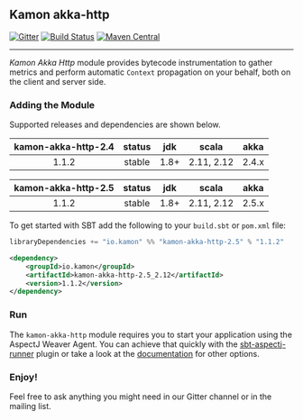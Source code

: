 Kamon akka-http
--------------------
[![Gitter](https://badges.gitter.im/Join%20Chat.svg)](https://gitter.im/kamon-io/Kamon?utm_source=badge&utm_medium=badge&utm_campaign=pr-badge&utm_content=badge)
[![Build Status](https://api.travis-ci.org/kamon-io/kamon-akka-http.png)](https://travis-ci.org/kamon-io/kamon-akka-http/builds)
[![Maven Central](https://maven-badges.herokuapp.com/maven-central/io.kamon/kamon-akka-http-2.5_2.12/badge.svg)](https://maven-badges.herokuapp.com/maven-central/io.kamon/kamon-akka-http-2.5_2.12)

--------------------

*Kamon Akka Http* module provides bytecode instrumentation to gather metrics and perform automatic `Context` propagation on your behalf, both on the client and server side.

### Adding the Module

Supported releases and dependencies are shown below.

| kamon-akka-http-2.4  | status | jdk  | scala            | akka   |
|:------:|:------:|:----:|------------------|:------:|
|  1.1.2 | stable | 1.8+ |  2.11, 2.12  | 2.4.x |

| kamon-akka-http-2.5  | status | jdk  | scala            | akka   |
|:------:|:------:|:----:|------------------|:------:|
|  1.1.2 | stable | 1.8+ |  2.11, 2.12  | 2.5.x |


To get started with SBT add the following to your `build.sbt` or `pom.xml`
file:

```scala
libraryDependencies += "io.kamon" %% "kamon-akka-http-2.5" % "1.1.2"
```

```xml
<dependency>
    <groupId>io.kamon</groupId>
    <artifactId>kamon-akka-http-2.5_2.12</artifactId>
    <version>1.1.2</version>
</dependency>
```

### Run

The `kamon-akka-http` module requires you to start your application using the AspectJ Weaver Agent. You can achieve that quickly with the [sbt-aspectj-runner] plugin or take a look at the [documentation] for other options.

### Enjoy!

Feel free to ask anything you might need in our Gitter channel or in the mailing list.

[spray-kamon-metrics]: http://engineering.monsanto.com/2015/09/24/better-spray-metrics-with-kamon/
[Traces]: https://github.com/kamon-io/kamon-akka-http/blob/master/src/main/scala/kamon/akka/http/instrumentation/FlowWrapper.scala#L36-L49
[HttpServerMetrics]:https://github.com/kamon-io/Kamon/blob/master/kamon-core/src/main/scala/kamon/util/http/HttpServerMetrics.scala#L27
[Segments]:https://github.com/kamon-io/kamon-akka-http/blob/master/src/main/scala/kamon/akka/http/instrumentation/ClientRequestInstrumentation.scala#L32-L45
[sbt-aspectj-runner]: https://github.com/kamon-io/sbt-aspectj-runner
[reference.conf]: https://github.com/kamon-io/kamon-akka-http/blob/master/src/main/resources/reference.conf
[documentation]: http://kamon.io/documentation/1.x/recipes/adding-the-aspectj-weaver/
